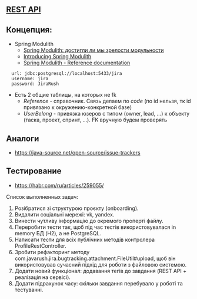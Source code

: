 ## [REST API](http://localhost:8080/doc)

## Концепция:

- Spring Modulith
    - [Spring Modulith: достигли ли мы зрелости модульности](https://habr.com/ru/post/701984/)
    - [Introducing Spring Modulith](https://spring.io/blog/2022/10/21/introducing-spring-modulith)
    - [Spring Modulith - Reference documentation](https://docs.spring.io/spring-modulith/docs/current-SNAPSHOT/reference/html/)

```
  url: jdbc:postgresql://localhost:5433/jira
  username: jira
  password: JiraRush
```

- Есть 2 общие таблицы, на которых не fk
    - _Reference_ - справочник. Связь делаем по _code_ (по id нельзя, тк id привязано к окружению-конкретной базе)
    - _UserBelong_ - привязка юзеров с типом (owner, lead, ...) к объекту (таска, проект, спринт, ...). FK вручную будем
      проверять

## Аналоги

- https://java-source.net/open-source/issue-trackers

## Тестирование

- https://habr.com/ru/articles/259055/

Список выполненных задач:
1. Розібратися зі структурою проєкту (onboarding).
2. Видалити соціальні мережі: vk, yandex.
3. Винести чутливу інформацію до окремого проперті файлу.
4. Переробити тести так, щоб під час тестів використовувалася in memory БД (H2), а не PostgreSQL.
5. Написати тести для всіх публічних методів контролера ProfileRestController.
6. Зробити рефакторинг методу com.javarush.jira.bugtracking.attachment.FileUtil#upload,
   щоб він використовував сучасний підхід для роботи з файловою системою.
7. Додати новий функціонал: додавання тегів до завдання (REST API + реалізація на сервісі).
8. Додати підрахунок часу: скільки завдання перебувало у роботі та тестуванні.